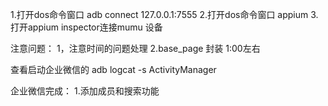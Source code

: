 1.打开dos命令窗口
adb connect 127.0.0.1:7555
2.打开dos命令窗口
appium
3.打开appium inspector连接mumu 设备

注意问题：
1，注意时间的问题处理
2.base_page 封装 1:00左右


查看启动企业微信的
adb logcat -s ActivityManager

企业微信完成：
1.添加成员和搜索功能